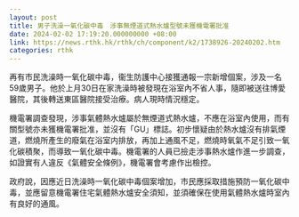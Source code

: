 ```yaml
---
layout: post
title: 男子洗澡一氧化碳中毒　涉事無煙道式熱水爐型號未獲機電署批准
date: 2024-02-02 17:19:20.000000000 +08:00
link: https://news.rthk.hk/rthk/ch/component/k2/1738926-20240202.htm
categories: rthk
---
```


再有市民洗澡時一氧化碳中毒，衞生防護中心接獲通報一宗新增個案，涉及一名59歲男子。他於上月30日在家洗澡時被發現在浴室內不省人事，隨即被送往博愛醫院，其後轉送東區醫院接受治療。病人現時情況穩定。

機電署調查發現，涉事氣體熱水爐屬於無煙道式熱水爐，不應在浴室內使用，而有關型號亦未獲機電署批准，並沒有「GU」標誌。初步懷疑由於熱水爐沒有排氣煙道，燃燒所產生的廢氣在浴室内排放，再加上通風不足，燃燒時氧氣不足引致一氧化碳積聚，而導致一氧化碳中毒。機電署的人員已撿走涉事熱水爐作進一步調查，如證實有人違反《氣體安全條例》，機電署會考慮作出檢控。

政府說，因應近日洗澡時一氧化碳中毒個案增加，市民應採取措施預防一氧化碳中毒，並應留意機電署住宅氣體熱水爐安全須知，並須確保在使用氣體熱水爐時室內有良好的通風。
